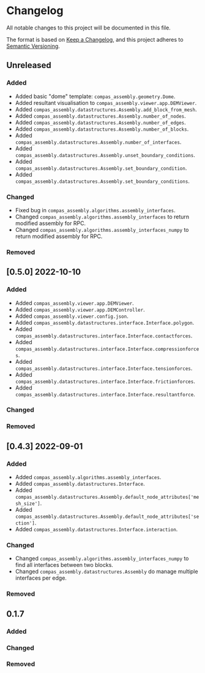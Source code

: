 # Changelog

All notable changes to this project will be documented in this file.

The format is based on [Keep a Changelog](https://keepachangelog.com/en/1.0.0/),
and this project adheres to [Semantic Versioning](https://semver.org/spec/v2.0.0.html).

## Unreleased

### Added

* Added basic "dome" template: `compas_assembly.geometry.Dome`.
* Added resultant visualisation to `compas_assembly.viewer.app.DEMViewer`.
* Added `compas_assembly.datastructures.Assembly.add_block_from_mesh`.
* Added `compas_assembly.datastructures.Assembly.number_of_nodes`.
* Added `compas_assembly.datastructures.Assembly.number_of_edges`.
* Added `compas_assembly.datastructures.Assembly.number_of_blocks`.
* Added `compas_assembly.datastructures.Assembly.number_of_interfaces`.
* Added `compas_assembly.datastructures.Assembly.unset_boundary_conditions`.
* Added `compas_assembly.datastructures.Assembly.set_boundary_condition`.
* Added `compas_assembly.datastructures.Assembly.set_boundary_conditions`.

### Changed

* Fixed bug in `compas_assembly.algorithms.assembly_interfaces`.
* Changed `compas_assembly.algorithms.assembly_interfaces` to return modified assembly for RPC.
* Changed `compas_assembly.algorithms.assembly_interfaces_numpy` to return modified assembly for RPC.

### Removed


## [0.5.0] 2022-10-10

### Added

* Added `compas_assembly.viewer.app.DEMViewer`.
* Added `compas_assembly.viewer.app.DEMController`.
* Added `compas_assembly.viewer.config.json`.
* Added `compas_assembly.datastructures.interface.Interface.polygon`.
* Added `compas_assembly.datastructures.interface.Interface.contactforces`.
* Added `compas_assembly.datastructures.interface.Interface.compressionforces`.
* Added `compas_assembly.datastructures.interface.Interface.tensionforces`.
* Added `compas_assembly.datastructures.interface.Interface.frictionforces`.
* Added `compas_assembly.datastructures.interface.Interface.resultantforce`.

### Changed

### Removed


## [0.4.3] 2022-09-01

### Added

* Added `compas_assembly.algorithms.assembly_interfaces`.
* Added `compas_assembly.datastructures.Interface`.
* Added `compas_assembly.datastructures.Assembly.default_node_attributes['mesh_size']`.
* Added `compas_assembly.datastructures.Assembly.default_node_attributes['section']`.
* Added `compas_assembly.datastructures.Interface.interaction`.

### Changed

* Changed `compas_assembly.algorithms.assembly_interfaces_numpy` to find all interfaces between two blocks.
* Changed `compas_assembly.datastructures.Assembly` do manage multiple interfaces per edge.

### Removed

## 0.1.7

### Added

### Changed

### Removed
